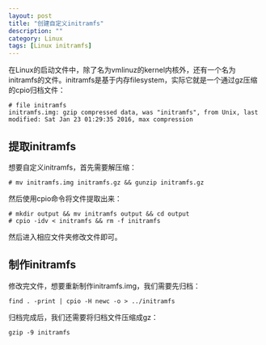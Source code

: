 ```yaml
---
layout: post
title: "创建自定义initramfs"
description: ""
category: Linux
tags: [Linux initramfs]
---
```

在Linux的启动文件中，除了名为vmlinuz的kernel内核外，还有一个名为initramfs的文件。initramfs是基于内存filesystem，实际它就是一个通过gz压缩的cpio归档文件：

    # file initramfs    
    initramfs.img: gzip compressed data, was "initramfs", from Unix, last modified: Sat Jan 23 01:29:35 2016, max compression

## 提取initramfs

想要自定义initramfs，首先需要解压缩：

    # mv initramfs.img initramfs.gz && gunzip initramfs.gz

然后使用cpio命令将文件提取出来：

    # mkdir output && mv initramfs output && cd output 
    # cpio -idv < initramfs && rm -f initramfs

然后进入相应文件夹修改文件即可。

## 制作initramfs
修改完文件，想要重新制作initramfs.img，我们需要先归档：

    find . -print | cpio -H newc -o > ../initramfs

归档完成后，我们还需要将归档文件压缩成gz：

    gzip -9 initramfs
